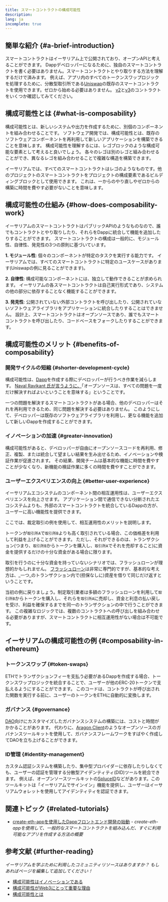 ```yaml
---
title: スマートコントラクトの構成可能性
description:
lang: ja
incomplete: true
---
```


## 簡単な紹介 {#a-brief-introduction}

スマートコントラクトはイーサリアム上で公開されており、オープンAPIと考えることができます。 Dappデベロッパーになるために、独自のスマートコントラクトを書く必要はありません。スマートコントラクトとやり取りする方法を理解するだけで済みます。 例えば、アプリ内のすべてのトークンスワップロジックを処理するために、分散型取引所である[Uniswap](https://uniswap.exchange/swap)の既存のスマートコントラクトを使用できます。ゼロから始める必要はありません。 [v2](https://github.com/Uniswap/uniswap-v2-core/tree/master/contracts)と[v3](https://github.com/Uniswap/uniswap-v3-core/tree/main/contracts)のコントラクトをいくつか確認してみてください。

## 構成可能性とは {#what-is-composability}

構成可能性とは、新しいシステムや出力を作成するために、別個のコンポーネントを組み合わせることです。 ソフトウェア開発では、構成可能性とは、既存のソフトウェアコンポーネントを再利用して新しいアプリケーションを構築できることを意味します。 構成可能性を理解するには、レゴブロックのような構成可能な要素として考えると良いでしょう。 各々のレゴは別のレゴと組み合わせることができ、異なるレゴを組み合わせることで複雑な構造を構築できます。

イーサリアムでは、すべてのスマートコントラクトはレゴのようなものです。他のプロジェクトのスマートコントラクトをプロジェクトの構成要素であるビルディングブロックとして使用できます。 これは、一からのやり直しやゼロからの構築に時間を費やす必要がないことを意味します。

## 構成可能性の仕組み {#how-does-composability-work}

イーサリアムのスマートコントラクトはパブリックAPIのようなものなので、誰でもコントラクトとやり取りしたり、それらをDappに統合して機能を追加したりすることができます。 スマートコントラクトの構成は一般的に、モジュール性、自律性、発見性の3つの原則に基づいています。

**1. モジュール性**: 個々のコンポーネントが特定のタスクを実行する能力です。 イーサリアムでは、すべてのスマートコントラクトに特定のユースケースがあります(Uniswapの例に見ることができます)。

**2. 自律性**: 構成可能なコンポーネントには、独立して動作できることが求められます。 イーサリアムの各スマートコントラクトは自己実行形式であり、システムの他の部分に依存することなく機能することができます。

**3. 発見性**: 公開されていない外部コントラクトを呼び出したり、公開されていないソフトウェアライブラリをアプリケーションに統合したりすることはできません。 設計上、スマートコントラクトはオープンソースであり、誰でもスマートコントラクトを呼び出したり、コードベースをフォークしたりすることができます。

## 構成可能性のメリット {#benefits-of-composability}

### 開発サイクルの短縮 {#shorter-development-cycle}

構成可能性は、[Dapp](/dapps/#what-are-dapps)を作成する際にデベロッパーが行うべき作業を減らします。 [Naval Ravikant 氏が言うように、](https://twitter.com/naval/status/1444366754650656770)「オープンソースは、すべての問題を一度だけ解決すればよいということを意味する」ということです。

一つの問題を解決するスマートコントラクトがある場合、他のデベロッパーはそれを再利用できるため、同じ問題を解決する必要はありません。 このようにして、デベロッパーは既存のソフトウェアライブラリを利用し、更なる機能を追加して新しいDappを作成することができます。

### イノベーションの加速 {#greater-innovation}

構成可能性があると、デベロッパーが自由にオープンソースコードを再利用、修正、複製、または統合して望ましい結果を生み出せるため、イノベーションや検証作業が促進されます。 その結果、開発チームは基本的な機能に時間を費やすことが少なくなり、新機能の検証作業に多くの時間を費やすことができます。

### ユーザーエクスペリエンスの向上 {#better-user-experience}

イーサリアムエコシステムのコンポーネント間の相互運用性は、ユーザーエクスペリエンスを向上させます。 アプリケーション間で通信できない分断されたエコシステムよりも、外部のスマートコントラクトを統合しているDappの方が、ユーザーに高い機能性を提供できます。

ここでは、裁定取引の例を使用して、相互運用性のメリットを説明します。

トークンが`取引所A`で`取引所B`よりも高く取引されている場合、この価格差を利用して利益を上げることができます。 ただし、それができるのは、トランザクション(つまり、`取引所B`からトークンを購入し、`取引所A`でそれを売却すること)に資金を提供するだけの十分な資金がある場合に限ります。

取引を行うのに十分な資金を持っていないシナリオでは、フラッシュローンが理想的かもしれません。 [フラッシュローン](/defi/#flash-loans)は非常に専門的ですが、基本的な考え方は、_一つ_のトランザクション内で(担保なしに)資産を借りて同じだけ返すということです。

当初の例に戻りましょう。制定取引業者は多額のフラッシュローンを利用して`取引所B`からトークンを購入し、それらを`取引所A`に売却し、資金と利息の払い戻しを受け、利益を確保するまでを同一のトランザクションの中で行うことができます。 この複雑なロジックでは、複数のコントラクトへの呼び出しを組み合わせる必要がありますが、スマートコントラクトに相互運用性がない場合は不可能です。

## イーサリアムの構成可能性の例 {#composability-in-ethereum}

### トークンスワップ {#token-swaps}

ETHでトランザクションフィーを支払う必要があるDappを作成する場合、トークンスワップロジックを統合することで、ユーザーが他のERC-20トークンで支払えるようにすることができます。 このコードは、コントラクトが呼び出された関数を実行する前に、ユーザーのトークンをETHに自動的に変換します。

### ガバナンス {#governance}

[DAO](/dao/)向けにカスタマイズしたガバナンスシステムの構築には、コストと時間がかかることがあります。 代わりに、[Aragon Client](https://client.aragon.org/)のようなオープンソースのガバナンスツールキットを使用して、ガバナンスフレームワークをすばやく作成してDAOを立ち上げることができます。

### ID管理 {#identity-management}

カスタム認証システムを構築したり、集中型プロバイダーに依存したりしなくても、ユーザーの認証を管理する分散型アイデンティティ(DID)ツールを統合できます。 例えば、オープンソースツールキットの[SpluceID](https://www.spruceid.com/)などがあります。このツールキットは「イーサリアムでサインイン」機能を提供し、ユーザーはイーサリアムウォレットを使用してアイデンティティを認証できます。

## 関連トピック {#related-tutorials}

- [create-eth-appを使用したDappフロントエンド開発の始動](/developers/tutorials/kickstart-your-dapp-frontend-development-with-create-eth-app/) _- create-eth-appを使用して、一般的なスマートコントラクトを組み込んだ、すぐに利用可能なアプリを作成する方法の概要_

## 参考文献 {#further-reading}

_イーサリアムを学ぶために利用したコミュニティリソースはありますか？ もしあればページを編集して追加してください！_

- [構成可能性はイノベーションである](https://future.a16z.com/how-composability-unlocks-crypto-and-everything-else/)
- [構成可能性がWeb3にとって重要な理由](https://hackernoon.com/why-composability-matters-for-web3)
- [構成可能性とは](https://blog.aragon.org/what-is-composability/#:~:text=Aragon,connect%20to%20every%20other%20piece.)
